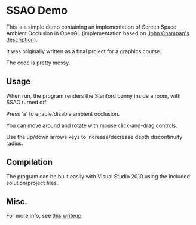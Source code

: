 # SSAO Demo

This is a simple demo containing an implementation of Screen Space Ambient Occlusion in OpenGL (implementation based on [John Champan's description](http://john-chapman-graphics.blogspot.co.uk/2013/01/ssao-tutorial.html)).

It was originally written as a final project for a graphics course.

The code is pretty messy.

## Usage
When run, the program renders the Stanford bunny inside a room, with SSAO turned off.

Press 'a' to enable/disable ambient occlusion.

You can move around and rotate with mouse click-and-drag controls.

Use the up/down arrows keys to increase/decrease depth discontinuity radius.

## Compilation
The program can be built easily with Visual Studio 2010 using the included solution/project files.

## Misc.
For more info, see [this writeup](http://www.eng.utah.edu/~sphippen/cs5610/FinalProject/writeup.html).